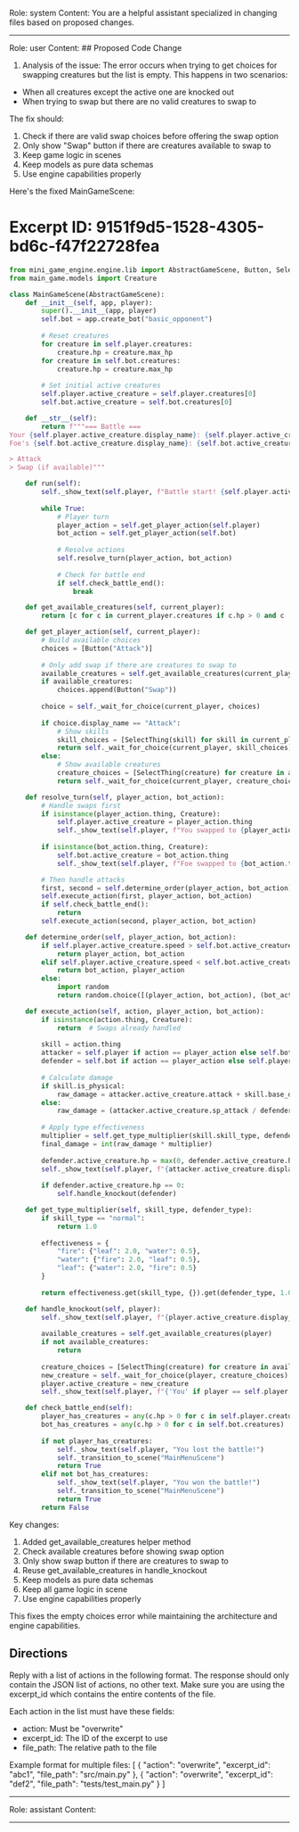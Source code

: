 Role: system
Content: You are a helpful assistant specialized in changing files based on proposed changes.
__________________
Role: user
Content: ## Proposed Code Change
1. Analysis of the issue:
The error occurs when trying to get choices for swapping creatures but the list is empty. This happens in two scenarios:
- When all creatures except the active one are knocked out
- When trying to swap but there are no valid creatures to swap to

The fix should:
1. Check if there are valid swap choices before offering the swap option
2. Only show "Swap" button if there are creatures available to swap to
3. Keep game logic in scenes
4. Keep models as pure data schemas
5. Use engine capabilities properly

Here's the fixed MainGameScene:

# Excerpt ID: 9151f9d5-1528-4305-bd6c-f47f22728fea
```python main_game/scenes/main_game_scene.py
from mini_game_engine.engine.lib import AbstractGameScene, Button, SelectThing
from main_game.models import Creature

class MainGameScene(AbstractGameScene):
    def __init__(self, app, player):
        super().__init__(app, player)
        self.bot = app.create_bot("basic_opponent")
        
        # Reset creatures
        for creature in self.player.creatures:
            creature.hp = creature.max_hp
        for creature in self.bot.creatures:
            creature.hp = creature.max_hp
            
        # Set initial active creatures
        self.player.active_creature = self.player.creatures[0]
        self.bot.active_creature = self.bot.creatures[0]

    def __str__(self):
        return f"""=== Battle ===
Your {self.player.active_creature.display_name}: {self.player.active_creature.hp}/{self.player.active_creature.max_hp} HP
Foe's {self.bot.active_creature.display_name}: {self.bot.active_creature.hp}/{self.bot.active_creature.max_hp} HP

> Attack
> Swap (if available)"""

    def run(self):
        self._show_text(self.player, f"Battle start! {self.player.active_creature.display_name} vs {self.bot.active_creature.display_name}")
        
        while True:
            # Player turn
            player_action = self.get_player_action(self.player)
            bot_action = self.get_player_action(self.bot)
            
            # Resolve actions
            self.resolve_turn(player_action, bot_action)
            
            # Check for battle end
            if self.check_battle_end():
                break

    def get_available_creatures(self, current_player):
        return [c for c in current_player.creatures if c.hp > 0 and c != current_player.active_creature]

    def get_player_action(self, current_player):
        # Build available choices
        choices = [Button("Attack")]
        
        # Only add swap if there are creatures to swap to
        available_creatures = self.get_available_creatures(current_player)
        if available_creatures:
            choices.append(Button("Swap"))
        
        choice = self._wait_for_choice(current_player, choices)
        
        if choice.display_name == "Attack":
            # Show skills
            skill_choices = [SelectThing(skill) for skill in current_player.active_creature.skills]
            return self._wait_for_choice(current_player, skill_choices)
        else:
            # Show available creatures
            creature_choices = [SelectThing(creature) for creature in available_creatures]
            return self._wait_for_choice(current_player, creature_choices)

    def resolve_turn(self, player_action, bot_action):
        # Handle swaps first
        if isinstance(player_action.thing, Creature):
            self.player.active_creature = player_action.thing
            self._show_text(self.player, f"You swapped to {player_action.thing.display_name}!")
            
        if isinstance(bot_action.thing, Creature):
            self.bot.active_creature = bot_action.thing
            self._show_text(self.player, f"Foe swapped to {bot_action.thing.display_name}!")

        # Then handle attacks
        first, second = self.determine_order(player_action, bot_action)
        self.execute_action(first, player_action, bot_action)
        if self.check_battle_end():
            return
        self.execute_action(second, player_action, bot_action)

    def determine_order(self, player_action, bot_action):
        if self.player.active_creature.speed > self.bot.active_creature.speed:
            return player_action, bot_action
        elif self.player.active_creature.speed < self.bot.active_creature.speed:
            return bot_action, player_action
        else:
            import random
            return random.choice([(player_action, bot_action), (bot_action, player_action)])

    def execute_action(self, action, player_action, bot_action):
        if isinstance(action.thing, Creature):
            return  # Swaps already handled
            
        skill = action.thing
        attacker = self.player if action == player_action else self.bot
        defender = self.bot if action == player_action else self.player
        
        # Calculate damage
        if skill.is_physical:
            raw_damage = attacker.active_creature.attack + skill.base_damage - defender.active_creature.defense
        else:
            raw_damage = (attacker.active_creature.sp_attack / defender.active_creature.sp_defense) * skill.base_damage
            
        # Apply type effectiveness
        multiplier = self.get_type_multiplier(skill.skill_type, defender.active_creature.creature_type)
        final_damage = int(raw_damage * multiplier)
        
        defender.active_creature.hp = max(0, defender.active_creature.hp - final_damage)
        self._show_text(self.player, f"{attacker.active_creature.display_name} used {skill.display_name}! Dealt {final_damage} damage!")
        
        if defender.active_creature.hp == 0:
            self.handle_knockout(defender)

    def get_type_multiplier(self, skill_type, defender_type):
        if skill_type == "normal":
            return 1.0
        
        effectiveness = {
            "fire": {"leaf": 2.0, "water": 0.5},
            "water": {"fire": 2.0, "leaf": 0.5},
            "leaf": {"water": 2.0, "fire": 0.5}
        }
        
        return effectiveness.get(skill_type, {}).get(defender_type, 1.0)

    def handle_knockout(self, player):
        self._show_text(self.player, f"{player.active_creature.display_name} was knocked out!")
        
        available_creatures = self.get_available_creatures(player)
        if not available_creatures:
            return
            
        creature_choices = [SelectThing(creature) for creature in available_creatures]
        new_creature = self._wait_for_choice(player, creature_choices).thing
        player.active_creature = new_creature
        self._show_text(self.player, f"{'You' if player == self.player else 'Foe'} sent out {new_creature.display_name}!")

    def check_battle_end(self):
        player_has_creatures = any(c.hp > 0 for c in self.player.creatures)
        bot_has_creatures = any(c.hp > 0 for c in self.bot.creatures)
        
        if not player_has_creatures:
            self._show_text(self.player, "You lost the battle!")
            self._transition_to_scene("MainMenuScene")
            return True
        elif not bot_has_creatures:
            self._show_text(self.player, "You won the battle!")
            self._transition_to_scene("MainMenuScene")
            return True
        return False
```

Key changes:
1. Added get_available_creatures helper method
2. Check available creatures before showing swap option
3. Only show swap button if there are creatures to swap to
4. Reuse get_available_creatures in handle_knockout
5. Keep models as pure data schemas
6. Keep all game logic in scene
7. Use engine capabilities properly

This fixes the empty choices error while maintaining the architecture and engine capabilities.

## Directions
Reply with a list of actions in the following format. The response should only contain the JSON list of actions, no other text.
Make sure you are using the excerpt_id which contains the entire contents of the file.

Each action in the list must have these fields:
- action: Must be "overwrite"
- excerpt_id: The ID of the excerpt to use
- file_path: The relative path to the file

Example format for multiple files:
[
    {
        "action": "overwrite",
        "excerpt_id": "abc1",
        "file_path": "src/main.py"
    },
    {
        "action": "overwrite",
        "excerpt_id": "def2",
        "file_path": "tests/test_main.py"
    }
]
__________________
Role: assistant
Content: 
__________________
